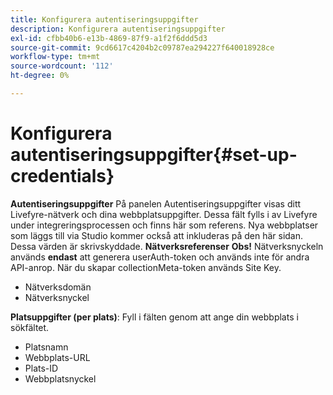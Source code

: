 ```yaml
---
title: Konfigurera autentiseringsuppgifter
description: Konfigurera autentiseringsuppgifter
exl-id: cfbb40b6-e13b-4869-87f9-a1f2f6ddd5d3
source-git-commit: 9cd6617c4204b2c09787ea294227f640018928ce
workflow-type: tm+mt
source-wordcount: '112'
ht-degree: 0%

---
```


# Konfigurera autentiseringsuppgifter{#set-up-credentials}

**Autentiseringsuppgifter** På panelen Autentiseringsuppgifter visas ditt Livefyre-nätverk och dina webbplatsuppgifter. Dessa fält fylls i av Livefyre under integreringsprocessen och finns här som referens. Nya webbplatser som läggs till via Studio kommer också att inkluderas på den här sidan. Dessa värden är skrivskyddade.
**Nätverksreferenser** **Obs!** Nätverksnyckeln används **endast** att generera userAuth-token och används inte för andra API-anrop. När du skapar collectionMeta-token används Site Key.

* Nätverksdomän
* Nätverksnyckel

**Platsuppgifter (per plats)**: Fyll i fälten genom att ange din webbplats i sökfältet.

* Platsnamn
* Webbplats-URL
* Plats-ID
* Webbplatsnyckel
